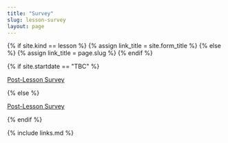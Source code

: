 ```yaml
---
title: "Survey"
slug: lesson-survey
layout: page
---
```


{% if site.kind == lesson %}
{% assign link_title = site.form_title %}
{% else %}
{% assign link_title = page.slug %}
{% endif %}

{% if site.startdate == "TBC" %}
<p><a href="https://docs.google.com/forms/d/e/1FAIpQLScX7g5AZ6sV7TzA4VPPrvBua55lD_rnif6GiPD2_TnuNBBlpg/viewform?usp=pp_url&entry.1679853141={{ link_title }}">Post-Lesson Survey</a></p>
{% else %}
<p><a href="https://docs.google.com/forms/d/e/1FAIpQLScX7g5AZ6sV7TzA4VPPrvBua55lD_rnif6GiPD2_TnuNBBlpg/viewform?usp=pp_url&entry.1679853141={{ link_title }}&entry.1100485531={{ site.startdate }}">Post-Lesson Survey</a></p>
{% endif %}

{% include links.md %}
